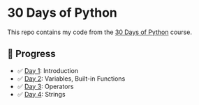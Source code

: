 # 30 Days of Python

This repo contains my code from the [30 Days of Python](https://github.com/Asabeneh/30-Days-Of-Python) course.

## 📅 Progress

- ✅ [Day 1](day_1/helloworld.py): Introduction
- ✅ [Day 2](day_2/variables.py): Variables, Built-in Functions 
- ✅ [Day 3](day_3/operators.py): Operators
- ✅ [Day 4](day_4/strings.py): Strings
